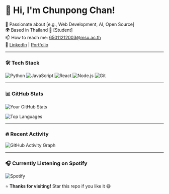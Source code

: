 # 👋 Hi, I'm Chunpong Chan!

🚀 Passionate about [e.g., Web Development, AI, Open Source]  
🌍 Based in Thailand 
💼 [Student]  
📫 How to reach me: [65011212003@msu.ac.th](mailto:65011212003@msu.ac.th)  
🔗 [LinkedIn](https://linkedin.com/in/yourprofile) | [Portfolio](https://yourportfolio.com)

---

### 🛠️ Tech Stack
![Python](https://img.shields.io/badge/Python-3776AB?style=for-the-badge&logo=python&logoColor=white)
![JavaScript](https://img.shields.io/badge/JavaScript-F7DF1E?style=for-the-badge&logo=javascript&logoColor=black)
![React](https://img.shields.io/badge/React-61DAFB?style=for-the-badge&logo=react&logoColor=white)
![Node.js](https://img.shields.io/badge/Node.js-339933?style=for-the-badge&logo=nodedotjs&logoColor=white)
![Git](https://img.shields.io/badge/Git-F05032?style=for-the-badge&logo=git&logoColor=white)

---

### 📊 GitHub Stats
![Your GitHub Stats](https://github-readme-stats.vercel.app/api?username=65011212003&show_icons=true&theme=radical)

![Top Languages](https://github-readme-stats.vercel.app/api/top-langs/?username=65011212003&layout=compact&theme=radical)

---

### 🔥 Recent Activity
![GitHub Activity Graph](https://github-readme-activity-graph.vercel.app/graph?username=65011212003&theme=react-dark)

---

### 🎧 Currently Listening on Spotify
![Spotify](https://raw.githubusercontent.com/31yolqlim6dbesgt4wbfiikwugi4/31yolqlim6dbesgt4wbfiikwugi4/main/spotify-card.png)


<!-- 
### 🌟 Featured Projects
- 🚀 [Project 1](https://github.com/65011212003/Project1) – A brief description
- 💡 [Project 2](https://github.com/65011212003/Project2) – Another awesome tool
- 🎯 [Project 3](https://github.com/65011212003/Project3) – Open source contribution -->



<!-- ### 🤖 Auto-updated
This profile is updated automatically using GitHub Actions!  
📅 Last updated: _{dynamic timestamp via workflow}_ -->


<!-- ### ❤️ Fun Fact
> "I once wrote 1000 lines of code just to automate a 5-second task." -->


⭐ **Thanks for visiting!** Star this repo if you like it 😄
